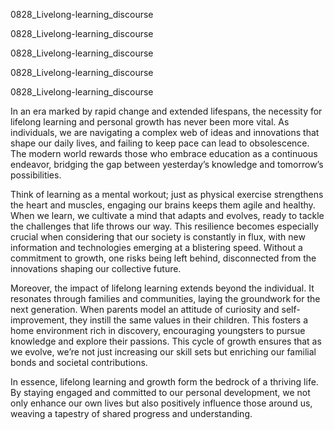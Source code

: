 
0828_Livelong-learning_discourse


0828_Livelong-learning_discourse


0828_Livelong-learning_discourse


0828_Livelong-learning_discourse


0828_Livelong-learning_discourse

In an era marked by rapid change and extended lifespans, the necessity for lifelong learning and personal growth has never been more vital. As individuals, we are navigating a complex web of ideas and innovations that shape our daily lives, and failing to keep pace can lead to obsolescence. The modern world rewards those who embrace education as a continuous endeavor, bridging the gap between yesterday’s knowledge and tomorrow’s possibilities.

Think of learning as a mental workout; just as physical exercise strengthens the heart and muscles, engaging our brains keeps them agile and healthy. When we learn, we cultivate a mind that adapts and evolves, ready to tackle the challenges that life throws our way. This resilience becomes especially crucial when considering that our society is constantly in flux, with new information and technologies emerging at a blistering speed. Without a commitment to growth, one risks being left behind, disconnected from the innovations shaping our collective future.

Moreover, the impact of lifelong learning extends beyond the individual. It resonates through families and communities, laying the groundwork for the next generation. When parents model an attitude of curiosity and self-improvement, they instill the same values in their children. This fosters a home environment rich in discovery, encouraging youngsters to pursue knowledge and explore their passions. This cycle of growth ensures that as we evolve, we’re not just increasing our skill sets but enriching our familial bonds and societal contributions.

In essence, lifelong learning and growth form the bedrock of a thriving life. By staying engaged and committed to our personal development, we not only enhance our own lives but also positively influence those around us, weaving a tapestry of shared progress and understanding.